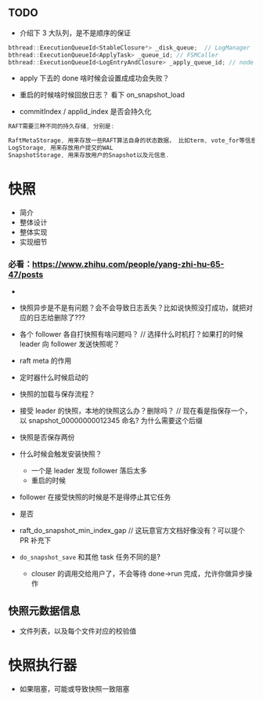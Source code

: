 TODO
---

* 介绍下 3 大队列，是不是顺序的保证

```cpp
bthread::ExecutionQueueId<StableClosure*> _disk_queue;  // LogManager
bthread::ExecutionQueueId<ApplyTask> _queue_id; // FSMCaller
bthread::ExecutionQueueId<LogEntryAndClosure> _apply_queue_id; // node
```

* apply 下去的 done 啥时候会设置成成功会失败？

* 重启的时候啥时候回放日志？ 看下 on_snapshot_load

* commitIndex / applid_index 是否会持久化

```cpp
RAFT需要三种不同的持久存储, 分别是:

RaftMetaStorage, 用来存放一些RAFT算法自身的状态数据， 比如term, vote_for等信息.
LogStorage, 用来存放用户提交的WAL
SnapshotStorage, 用来存放用户的Snapshot以及元信息.
```


快照
===

* 简介
* 整体设计
* 整体实现
* 实现细节

### 必看：https://www.zhihu.com/people/yang-zhi-hu-65-47/posts

*

* 快照异步是不是有问题？会不会导致日志丢失？比如说快照没打成功，就把对应的日志给删除了???
* 各个 follower 各自打快照有啥问题吗？ // 选择什么时机打？如果打的时候 leader 向 follower 发送快照呢？
* raft meta 的作用
* 定时器什么时候启动的
* 快照的加载与保存流程？
* 接受 leader 的快照，本地的快照这么办？删除吗？ // 现在看是指保存一个，以 snapshot_00000000012345 命名? 为什么需要这个后缀
* 快照是否保存两份

* 什么时候会触发安装快照？
    * 一个是 leader 发现 follower 落后太多
    * 重启的时候
* follower 在接受快照的时候是不是得停止其它任务
* 是否
* raft_do_snapshot_min_index_gap // 这玩意官方文档好像没有？可以提个 PR 补充下


* `do_snapshot_save` 和其他 task 任务不同的是?
    * clouser 的调用交给用户了，不会等待 done->run 完成，允许你做异步操作

## 快照元数据信息
* 文件列表，以及每个文件对应的校验值


快照执行器
===

* 如果阻塞，可能或导致快照一致阻塞

```